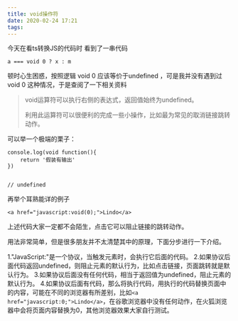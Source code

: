 ```yaml
---
title: void操作符
date: 2020-02-24 17:21
tags:
---
```


今天在看ts转换JS的代码时 看到了一串代码

```
a === void 0 ? x : m
```

顿时心生困惑，按照逻辑 void 0 应该等价于undefined ，可是我并没有遇到过void 0 这种情况，于是查阅了一下相关资料

> void运算符可以执行右侧的表达式，返回值始终为undefined。
> 
> 利用此运算符可以很便利的完成一些小操作，比如最为常见的取消链接跳转动作。

可以举一个极端的栗子：

```
console.log(void function(){
    return '假装有输出'
})


// undefined
```

再举个耳熟能详的例子

```
<a href="javascript:void(0);">Lindo</a>
```

上述代码大家一定都不会陌生，点击它可以阻止链接的跳转动作。

用法非常简单，但是很多朋友并不太清楚其中的原理，下面分步进行一下介绍。

1."JavaScript:"是一个协议，当触发元素时，会执行它后面的代码。
2.如果协议后面代码返回undefined，则阻止元素的默认行为，比如点击链接，页面跳转就是默认行为。
3.如果协议后面没有任何代码，相当于返回值为undefined，阻止元素的默认行为。
4.如果协议后面有代码，那么将执行代码，用执行的代码替换页面中的内容，可能在不同的浏览器有所差别，比如`<a href="javascript:0;">Lindo</a>`，在谷歌浏览器中没有任何动作，在火狐浏览器中会将页面内容替换为0，其他浏览器效果大家自行测试。
